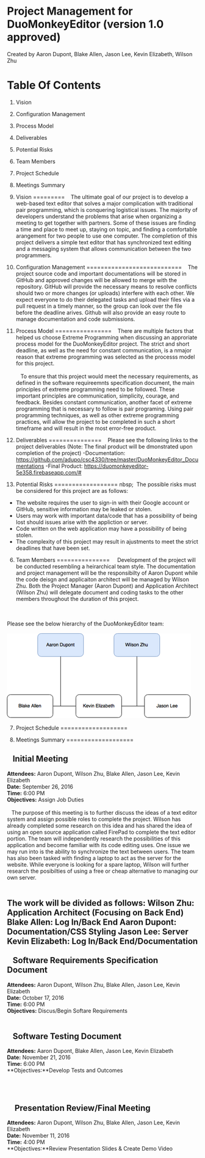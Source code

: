 Project Management for DuoMonkeyEditor (version 1.0 approved)
===================================================================
Created by Aaron Dupont, Blake Allen, Jason Lee, Kevin Elizabeth, Wilson Zhu

Table Of Contents
=====
1. Vision
2. Configuration Management
3. Process Model
4. Deliverables
5. Potential Risks
6. Team Members
7. Project Schedule
8. Meetings Summary

1. Vision
=========
&nbsp;&nbsp;&nbsp;The ultimate goal of our project is to develop a web-based text editor that solves a major complication with traditional pair programming, which is conquering logistical issues. The majority of developers understand the problems that arise when organizing a meeting to get together with partners. Some of these issues are finding a time and place to meet up, staying on topic, and finding a comfortable arangement for two people to use one computer. The completion of this project delivers a simple text editor that has synchronized text editing and a messaging system that allows communication between the two programmers.

2. Configuration Management
===========================
&nbsp;&nbsp;&nbsp;The project source code and important documentations will be stored in GitHub and approved changes will be allowed to merge with the repository. GitHub will provide the necessary means to resolve conflicts should two or more changes (or uploads) interfere with each other. We expect everyone to do their delegated tasks and upload their files via a pull request in a timely manner, so the group can look over the file before the deadline arives. Github will also provide an easy route to manage documentation and code submissions.

3. Process Model
================
&nbsp;&nbsp;&nbsp;There are multiple factors that helped us choose Extreme Programming when discussing an approriate process model for the DuoMonkeyEditor project. The strict and short deadline, as well as the need for constant communication, is a nmajor reason that extreme programming was selected as the processs model for this project. 
<br /><br />
&nbsp;&nbsp;&nbsp;To ensure that this project would meet the necessary requirements, as defined in the software requireemnts specification document, the main principles of extreme programming need to be followed. These important principles are communication, simplicity, courage, and feedback. Besides constant communication, another facet of extreme programming that is necessary to follow is pair programing. Using pair programming techniques, as well as other extreme programming practices, will allow the project to be completed in such a short timeframe and will result in the most error-free product. 


4. Deliverables
===============
&nbsp;&nbsp;&nbsp;Please see the following links to the project deliverables (Note: The final product will be dmonstrated upon completion of the project)
-Documentation: https://github.com/adupo/csc4330/tree/master/DuoMonkeyEditor_Documentations
-Final Product: https://duomonkeyeditor-5e358.firebaseapp.com/#


5. Potential Risks
==================
nbsp;&nbsp;&nbsp;The possible risks must be considered for this project are as follows:
- The website requires the user to sign-in with their Google account or GitHub, sensitive information may be leaked or stolen.
- Users may work with important data/code that has a possibility of being lost should issues arise with the appliction or server.
- Code written on the web application may have a possibility of being stolen.
- The complexity of this project may result in ajustments to meet the strict deadlines that have been set.


6. Team Members
===============
&nbsp;&nbsp;&nbsp; Development of the project will be conducted resembling a heirarchical team style. The documentation and project management will be the responsibilty of Aaron Dupont while the code deisgn and applicaiton architect will be managed by Wilson Zhu. Both the Project Manager (Aaron Dupont) and Application Architect (Wilson Zhu) will delegate document and coding tasks to the other members throughout the duration of this project.

<br />
<br />
Please see the below hierarchy of the DuoMonkeyEditor team:<br /> <br />
<img src="https://github.com/adupo/csc4330/blob/master/DuoMonkeyEditor_Documentations/Assets/Hierarchy.png" alt="Heirarchy" margin="auto"/> <br />

7. Project Schedule
===================

8. Meetings Summary
===================

&nbsp;&nbsp;&nbsp;Initial Meeting
--------------------------------
**Attendees:** Aaron Dupont, Wilson Zhu, Blake Allen, Jason Lee, Kevin Elizabeth <br />
**Date:** September 26, 2016<br />
**Time:** 6:00 PM<br />
**Objectives:** Assign Job Duties<br /><br />
&nbsp;&nbsp;&nbsp;The purpose of this meeting is to further discuss the ideas of a text editor system and assign possible roles to complete the project. Wilson has already completed some research on this idea and has shared the idea of using an open source application called FirePad to complete the text editor portion. The team will independently research the possibilities of this application and become familiar with its code editing uses. One issue we may run into is the ability to synchronize the text between users. The team has also been tasked with finding a laptop to act as the server for the website. While everyone is looking for a spare laptop, Wilson will further research the posibilties of using a free or cheap alternative to managing our own server. <br /> <br />

The work will be divided as follows:
	Wilson Zhu: Application Architect (Focusing on Back End)
	Blake Allen: Log In/Back End
	Aaron Dupont: Documentation/CSS Styling
	Jason Lee: Server
	Kevin Elizabeth: Log In/Back End/Documentation
<br /> <br />
&nbsp;&nbsp;&nbsp;Software Requirements Specification Document
-------------------------------------------------------------
**Attendees:** Aaron Dupont, Wilson Zhu, Blake Allen, Jason Lee, Kevin Elizabeth<br />
**Date:** October 17, 2016<br />
**Time:** 6:00 PM<br />
**Objectives:** Discus/Begin Softare Requirements<br /><br />

&nbsp;&nbsp;&nbsp;Software Testing Document
------------------------------------------
**Attendees:** Aaron Dupont, Blake Allen, Jason Lee, Kevin Elizabeth<br />
**Date:** November 21, 2016<br />
**Time:** 6:00 PM<br />
**Objectives:**Develop Tests and Outcomes<br /><br />

&nbsp;&nbsp;&nbsp;

&nbsp;&nbsp;&nbsp; Presentation Review/Final Meeting
---------------------------------------------------
**Attendees:** Aaron Dupont, Wilson Zhu, Blake Allen, Jason Lee, Kevin Elizabeth<br />
**Date:** November 11, 2016<br />
**Time:** 4:00 PM<br />
**Objectives:**Review Presentation Slides & Create Demo Video<br /><br />
